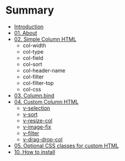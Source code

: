 # Summary

* [Introduction](README.md)
* [01. About](chap01/README.md)
* [02. Simple Column HTML](chap02/README.md)
   * col-width
   * col-type
   * col-field
   * col-sort
   * col-header-name
   * col-filter
   * col-filter-top
   * col-css
* [03. Column.bind](chap03/README.md)
* [04. Custom Column HTML](chap04/README.md)
   * [v-selection](chap04/v-selection.md)
   * [v-sort](chap04/v-sort.md)
   * [v-resize-col](chap04/v-resize-col.md)
   * [v-image-fix](chap04/v-image-fix.md)
   * [v-filter](chap04/v-filter.md)
   * [v-drag-drop-col](chap04/v-drag-drop-col.md)
* [05. Optional CSS classes for custom HTML](chap05/README.md)
* [10. How to install](chap10/README.md)

